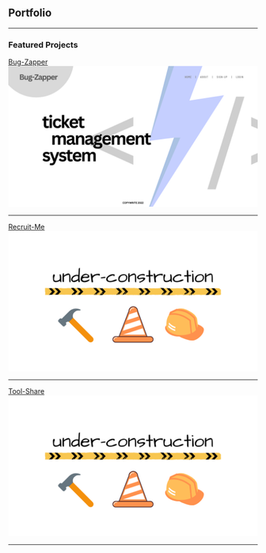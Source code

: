 ## Portfolio

---

### Featured Projects 

[Bug-Zapper](/Bug-Zapper)
<img src="images/bug-zapper.png?raw=true"/>

---
[Recruit-Me](/Recruit-Me)
<img src="images/under-construction.png?raw=true"/>

---
[Tool-Share](/Tool-Share)
<img src="images/under-construction.png?raw=true"/>

---







